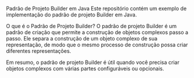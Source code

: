 Padrão de Projeto Builder em Java
  Este repositório contém um exemplo de implementação do padrão de projeto Builder em Java.

  O que é o Padrão de Projeto Builder?
    O padrão de projeto Builder é um padrão de criação que permite a construção de objetos complexos passo a passo. Ele separa a construção de um objeto complexo de sua representação, de modo que o mesmo processo de construção possa criar diferentes representações.

Em resumo, o padrão de projeto Builder é útil quando você precisa criar objetos complexos com várias partes configuráveis ou opcionais.

